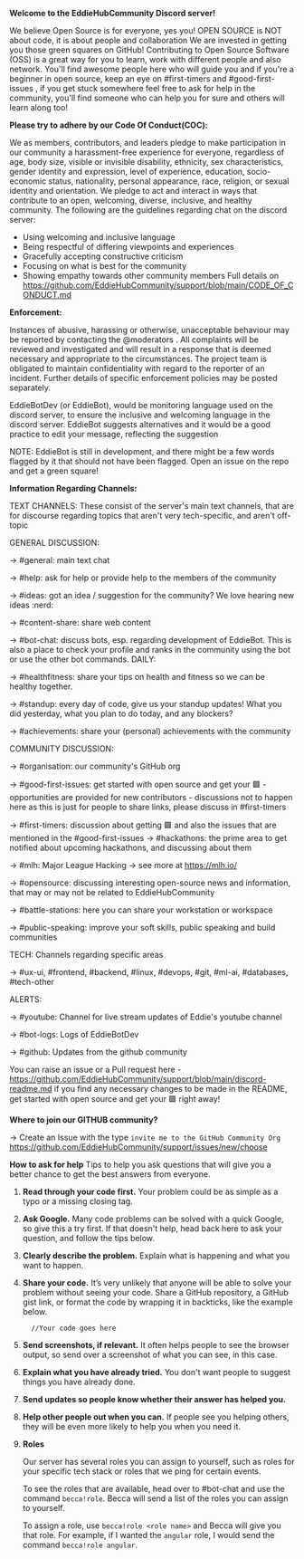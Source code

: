 **Welcome to the EddieHubCommunity Discord server!**

We believe Open Source is for everyone, yes you!
OPEN SOURCE is NOT about code, it is about people and collaboration
We are invested in getting you those green squares on GitHub! Contributing to Open Source Software (OSS) is a great way for you to learn, work with different people and also network. You'll find awesome people here who will guide you and if you're a beginner in open source, keep an eye on #first-timers and #good-first-issues , if you get stuck somewhere feel free to ask for help in the community, you'll find someone who can help you for sure and others will learn along too!

**Please try to adhere by our Code Of Conduct(COC):**

We as members, contributors, and leaders pledge to make participation in our
community a harassment-free experience for everyone, regardless of age, body
size, visible or invisible disability, ethnicity, sex characteristics, gender
identity and expression, level of experience, education, socio-economic status,
nationality, personal appearance, race, religion, or sexual identity
and orientation.
We pledge to act and interact in ways that contribute to an open, welcoming,
diverse, inclusive, and healthy community.
The following are the guidelines regarding chat on the discord server:

- Using welcoming and inclusive language
- Being respectful of differing viewpoints and experiences
- Gracefully accepting constructive criticism
- Focusing on what is best for the community
- Showing empathy towards other community members
  Full details on https://github.com/EddieHubCommunity/support/blob/main/CODE_OF_CONDUCT.md

**Enforcement:**

Instances of abusive, harassing or otherwise, unacceptable behaviour may be reported by contacting the @moderators . All complaints will be reviewed and investigated and will result in a response that is deemed necessary and appropriate to the circumstances. The project team is obligated to maintain confidentiality with regard to the reporter of an incident. Further details of specific enforcement policies may be posted separately.

EddieBotDev (or EddieBot), would be monitoring language used on the discord server, to ensure the inclusive and welcoming language in the discord server. EddieBot suggests alternatives and it would be a good practice to edit your message, reflecting the suggestion

NOTE: EddieBot is still in development, and there might be a few words flagged by it that should not have been flagged. Open an issue on the repo and get a green square!

**Information Regarding Channels:**

TEXT CHANNELS: These consist of the server's main text channels, that are for discourse regarding topics that aren't very tech-specific, and aren't off-topic

GENERAL DISCUSSION:

-> #general: main text chat

-> #help: ask for help or provide help to the members of the community

-> #ideas: got an idea / suggestion for the community? We love hearing new ideas :nerd:

-> #content-share: share web content

-> #bot-chat: discuss bots, esp. regarding development of EddieBot. This is also a place to check your profile and ranks in the community using the bot or use the other bot commands.
DAILY:

-> #healthfitness: share your tips on health and fitness so we can be healthy together.

-> #standup: every day of code, give us your standup updates! What you did yesterday, what you plan to do today, and any blockers?

-> #achievements: share your (personal) achievements with the community

COMMUNITY DISCUSSION:

-> #organisation: our community's GitHub org

-> #good-first-issues: get started with open source and get your :green_square: - opportunities are provided for new contributors - discussions not to happen here as this is just for people to share links, please discuss in #first-timers

-> #first-timers: discussion about getting :green_square: and also the issues that are mentioned in the #good-first-issues
-> #hackathons: the prime area to get notified about upcoming hackathons, and discussing about them

-> #mlh: Major League Hacking -> see more at https://mlh.io/

-> #opensource: discussing interesting open-source news and information, that may or may not be related to EddieHubCommunity

-> #battle-stations: here you can share your workstation or workspace

-> #public-speaking: improve your soft skills, public speaking and build communities

TECH: Channels regarding specific areas

-> #ux-ui, #frontend, #backend, #linux, #devops, #git, #ml-ai, #databases, #tech-other

ALERTS:

-> #youtube: Channel for live stream updates of Eddie's youtube channel

-> #bot-logs: Logs of EddieBotDev

-> #github: Updates from the github community

You can raise an issue or a Pull request here -https://github.com/EddieHubCommunity/support/blob/main/discord-readme.md if you find any necessary changes to be made in the README, get started with open source and get your :green_square: right away!

**Where to join our GITHUB community?**

-> Create an Issue with the type `invite me to the GitHub Community Org`
https://github.com/EddieHubCommunity/support/issues/new/choose

**How to ask for help**
Tips to help you ask questions that will give you a better chance to get the best answers from everyone.

1. **Read through your code first.** Your problem could be as simple as a typo or a missing closing tag.
2. **Ask Google.** Many code problems can be solved with a quick Google, so give this a try first. If that doesn't help, head back here to ask your question, and follow the tips below.
3. **Clearly describe the problem.** Explain what is happening and what you want to happen.
4. **Share your code.** It’s very unlikely that anyone will be able to solve your problem without seeing your code. Share a GitHub repository, a GitHub gist link, or format the code by wrapping it in backticks, like the example below.

   ```
     //Your code goes here
   ```

5. **Send screenshots, if relevant.** It often helps people to see the browser output, so send over a screenshot of what you can see, in this case.
6. **Explain what you have already tried.** You don't want people to suggest things you have already done.
7. **Send updates so people know whether their answer has helped you.**
8. **Help other people out when you can.** If people see you helping others, they will be even more likely to help you when you need it.
9. **Roles**

    Our server has several roles you can assign to yourself, such as roles for your specific tech stack or roles that we ping for certain events. 

    To see the roles that are available, head over to #bot-chat and use the command `becca!role`. Becca will send a list of the roles you can assign to yourself.

    To assign a role, use `becca!role <role name>` and Becca will give you that role. For example, if I wanted the `angular` role, I would send the command `becca!role angular`.
